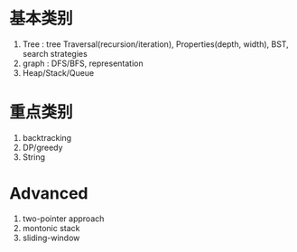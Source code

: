 # 基本类别
1. Tree : tree Traversal(recursion/iteration), Properties(depth, width), BST, search strategies
2. graph : DFS/BFS, representation
3. Heap/Stack/Queue

# 重点类别
1. backtracking
2. DP/greedy
3. String

# Advanced 
1. two-pointer approach
2. montonic stack
3. sliding-window
